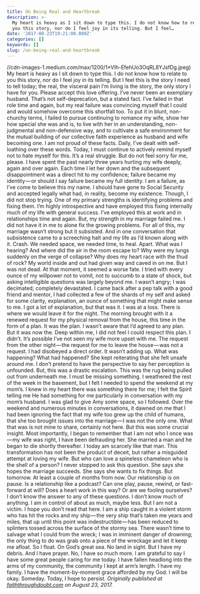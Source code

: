 ```yaml
---
title: On Being Real and Heartbreak
description: >-
  My heart is heavy as I sit down to type this. I do not know how to relate to
  you this story, nor do I feel joy in its telling. But I feel…
date: '2017-08-23T19:21:00.000Z'
categories: []
keywords: []
slug: /on-being-real-and-heartbreak
---
```

//cdn-images-1.medium.com/max/1200/1*VIh-EfehUo3OqRL8YJsfDg.jpeg)
My heart is heavy as I sit down to type this. I do not know how to relate to you this story, nor do I feel joy in its telling. But I feel this is the story I need to tell today; the real, the visceral pain I’m living is the story, the only story I have for you. Please accept this love offering.
I’ve never been an exemplary husband. That’s not self-deprecation, but a stated fact. I’ve failed in that role time and again, but my real failure was convincing myself that I could and would somehow overcome this shortfall too.
To put it in blunt, non-churchy terms, I failed to pursue continuing to romance my wife, show her how special she was and is, to live with her in an understanding, non-judgmental and non-defensive way, and to cultivate a safe environment for the mutual building of our collective faith experience as husband and wife becoming one. I am not proud of these facts.
Daily, I’ve dealt with self-loathing over these words. Today, I must continue to actively remind myself not to hate myself for this. It’s a real struggle. But do not feel sorry for me, please.
I have spent the past nearly three years hurting my wife deeply, again and over again. Each time I let her down and the subsequent disappointment was a direct hit to my confidence; failure became my identity — or should I say failure became my full identity.
I am a failure, as I’ve come to believe this my name. I should have gone to Social Security and accepted legally what had, in reality, become my existence. Though, I did not stop trying.
One of my primary strengths is identifying problems and fixing them. I’m highly introspective and have employed this fixing internally much of my life with general success. I’ve employed this at work and in relationships time and again. But, my strength in my marriage failed me. I did not have it in me to alone fix the growing problems.
For all of this, my marriage wasn’t strong but it subsisted. And in one conversation that subsistence came to a screeching halt and my life as I’d known along with it. Crash.
We needed space, we needed time, to heal. Apart. What was I hearing? And where did the air in the room escape to? Why were my lungs suddenly on the verge of collapse? Why does my heart race with the thud of rock? My world inside and out had given way and caved in on me.
But I was not dead. At that moment, it seemed a worse fate. I tried with every ounce of my willpower not to vomit, not to succumb to a state of shock, but asking intelligible questions was largely beyond me.
I wasn’t angry; I was decimated; completely devastated. I came back after a pep talk with a good friend and mentor, I had collected a few of the shards of my self and asked for some clarity, explanation, an ounce of something that might make sense to me. I got a lot of explanation, but that was it. I was at a loss. There is where we would leave it for the night.
The morning brought with it a renewed request for my physical removal from the house, this time in the form of a plan. It was the plan. I wasn’t aware that I’d agreed to any plan. But it was now the. Deep within me, I did not feel I could respect this plan. I didn’t.
It’s possible I’ve not seen my wife more upset with me. The request from the other night — the request for me to leave the house — was not a request. I had disobeyed a direct order. It wasn’t adding up. What was happening? What had happened?
She kept reiterating that she felt unsafe around me. I don’t pretend to have the perspective to say her perception is unfounded. But, this was a drastic escalation. This was the rug being pulled out from underneath me. I must be missing something.
I weathered the rest of the week in the basement, but I felt I needed to spend the weekend at my mom’s. I knew in my heart there was something there for me; I felt the Spirit telling me He had something for me particularly in conversation with my mom’s husband. I was glad to give Amy some space, so I followed.
Over the weekend and numerous minutes in conversations, it dawned on me that I had been ignoring the fact that my wife too grew up the child of humans, that she too brought issues into the marriage — I was not the only one. What that was is not mine to share, certainly not here. But this was some crucial insight.
Most importantly, I began to remember that I am not who I once was — my wife was right, I have been defrauding her. She married a man and he began to die shortly thereafter. I today am scarcely like that man. This transformation has not been the product of deceit, but rather a misguided attempt at loving my wife. But who can love a spineless chameleon who is the shell of a person? I never stopped to ask this question.
She says she hopes the marriage succeeds. She says she wants to fix things. But tomorrow. At least a couple of months from now. Our relationship is on pause. Is a relationship like a podcast? Can one play, pause, rewind, or fast-forward at will? Does a heart work in this way? Or are we fooling ourselves?
I don’t know the answer to any of these questions. I don’t know much of anything. I am in control of about as much, maybe less. But I am not a victim. I hope you don’t read that here. I am a ship caught in a violent storm who has hit the rocks and my ship — the very ship that’s taken me years and miles, that up until this point was indestructible — has been reduced to splinters tossed across the surface of the stormy sea.
There wasn’t time to salvage what I could from the wreck; I was in imminent danger of drowning; the only thing to do was grab onto a piece of the wreckage and let it keep me afloat. So I float. On God’s great sea. No land in sight. But I have my debris. And I have prayer.
No, I have so much more. I am grateful to say I have some great people caring for me today. I have fallen headlong into the arms of my community, the community I kept at arm’s length. I have my family. I have the moment-by-moment grace afforded by my God. I will be okay. Someday. Today, I hope to persist.
_Originally published at_ [_faiththroughdoubt.com_](http://faiththroughdoubt.com/on-being-real-and-heartbreak/) _on August 23, 2017._
